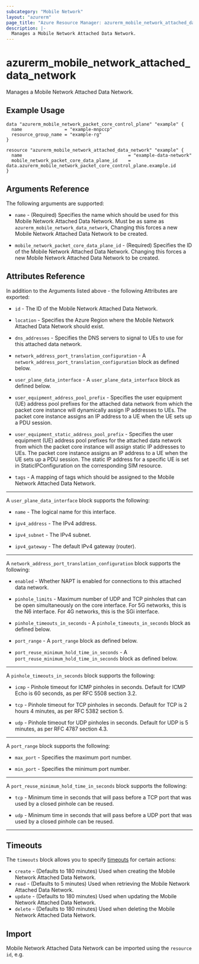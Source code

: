```yaml
---
subcategory: "Mobile Network"
layout: "azurerm"
page_title: "Azure Resource Manager: azurerm_mobile_network_attached_data_network"
description: |-
  Manages a Mobile Network Attached Data Network.
---
```


# azurerm_mobile_network_attached_data_network

Manages a Mobile Network Attached Data Network.

## Example Usage

```hcl
data "azurerm_mobile_network_packet_core_control_plane" "example" {
  name                = "example-mnpccp"
  resource_group_name = "example-rg"
}

resource "azurerm_mobile_network_attached_data_network" "example" {
  name                                        = "example-data-network"
  mobile_network_packet_core_data_plane_id    = data.azurerm_mobile_network_packet_core_control_plane.example.id
}
```

## Arguments Reference

The following arguments are supported:

* `name` - (Required) Specifies the name which should be used for this Mobile Network Attached Data Network. Must be as same as `azurerm_mobile_network_data_network`, Changing this forces a new Mobile Network Attached Data Network to be created.

* `mobile_network_packet_core_data_plane_id` - (Required) Specifies the ID of the Mobile Network Attached Data Network. Changing this forces a new Mobile Network Attached Data Network to be created.

## Attributes Reference

In addition to the Arguments listed above - the following Attributes are exported:

* `id` - The ID of the Mobile Network Attached Data Network.

* `location` - Specifies the Azure Region where the Mobile Network Attached Data Network should exist. 

* `dns_addresses` - Specifies the DNS servers to signal to UEs to use for this attached data network.

* `network_address_port_translation_configuration` - A `network_address_port_translation_configuration` block as defined below.

* `user_plane_data_interface` - A `user_plane_data_interface` block as defined below.

* `user_equipment_address_pool_prefix` - Specifies the user equipment (UE) address pool prefixes for the attached data network from which the packet core instance will dynamically assign IP addresses to UEs. The packet core instance assigns an IP address to a UE when the UE sets up a PDU session.

* `user_equipment_static_address_pool_prefix` - Specifies the user equipment (UE) address pool prefixes for the attached data network from which the packet core instance will assign static IP addresses to UEs. The packet core instance assigns an IP address to a UE when the UE sets up a PDU session. The static IP address for a specific UE is set in StaticIPConfiguration on the corresponding SIM resource.

* `tags` - A mapping of tags which should be assigned to the Mobile Network Attached Data Network.

---

A `user_plane_data_interface` block supports the following:

* `name` - The logical name for this interface.

* `ipv4_address` - The IPv4 address.

* `ipv4_subnet` - The IPv4 subnet.

* `ipv4_gateway` - The default IPv4 gateway (router).

---

A `network_address_port_translation_configuration` block supports the following:

* `enabled` - Whether NAPT is enabled for connections to this attached data network.

* `pinhole_limits` - Maximum number of UDP and TCP pinholes that can be open simultaneously on the core interface. For 5G networks, this is the N6 interface. For 4G networks, this is the SGi interface.

* `pinhole_timeouts_in_seconds` - A `pinhole_timeouts_in_seconds` block as defined below.

* `port_range` - A `port_range` block as defined below.

* `port_reuse_minimum_hold_time_in_seconds` - A `port_reuse_minimum_hold_time_in_seconds` block as defined below.

---

A `pinhole_timeouts_in_seconds` block supports the following:

* `icmp` - Pinhole timeout for ICMP pinholes in seconds. Default for ICMP Echo is 60 seconds, as per RFC 5508 section 3.2.

* `tcp` - Pinhole timeout for TCP pinholes in seconds. Default for TCP is 2 hours 4 minutes, as per RFC 5382 section 5.

* `udp` - Pinhole timeout for UDP pinholes in seconds. Default for UDP is 5 minutes, as per RFC 4787 section 4.3.

---

A `port_range` block supports the following:

* `max_port` - Specifies the maximum port number.

* `min_port` - Specifies the minimum port number.

---

A `port_reuse_minimum_hold_time_in_seconds` block supports the following:

* `tcp` - Minimum time in seconds that will pass before a TCP port that was used by a closed pinhole can be reused.

* `udp` - Minimum time in seconds that will pass before a UDP port that was used by a closed pinhole can be reused.

---

## Timeouts

The `timeouts` block allows you to specify [timeouts](https://www.terraform.io/docs/configuration/resources.html#timeouts) for certain actions:

* `create` - (Defaults to 180 minutes) Used when creating the Mobile Network Attached Data Network.
* `read` - (Defaults to 5 minutes) Used when retrieving the Mobile Network Attached Data Network.
* `update` - (Defaults to 180 minutes) Used when updating the Mobile Network Attached Data Network.
* `delete` - (Defaults to 180 minutes) Used when deleting the Mobile Network Attached Data Network.

## Import

Mobile Network Attached Data Network can be imported using the `resource id`, e.g.
